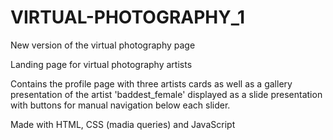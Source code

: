 # VIRTUAL-PHOTOGRAPHY_1
New version of the virtual photography page

Landing page for virtual photography artists

Contains the profile page with three artists cards as well as a gallery presentation of the artist 'baddest_female' displayed as a slide presentation with buttons for manual navigation below each slider.

Made with HTML, CSS (madia queries) and JavaScript
